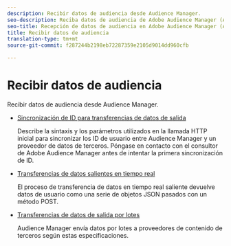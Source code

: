 ```yaml
---
description: Recibir datos de audiencia desde Audience Manager.
seo-description: Reciba datos de audiencia de Adobe Audience Manager (AAM).
seo-title: Recepción de datos de audiencia en Adobe Audience Manager (AAM)
title: Recibir datos de audiencia
translation-type: tm+mt
source-git-commit: f287244b2198eb72287359e2105d9014dd960cfb

---
```



# Recibir datos de audiencia

Recibir datos de audiencia desde Audience Manager.

* [Sincronización de ID para transferencias de datos de salida](id-sync-outbound.md)

   Describe la sintaxis y los parámetros utilizados en la llamada HTTP inicial para sincronizar los ID de usuario entre Audience Manager y un proveedor de datos de terceros. Póngase en contacto con el consultor de Adobe Audience Manager antes de intentar la primera sincronización de ID.

* [Transferencias de datos salientes en tiempo real](real-time-outbound-transfers/real-time-outbound-transfers.md)

   El proceso de transferencia de datos en tiempo real saliente devuelve datos de usuario como una serie de objetos JSON pasados con un método POST.

* [Transferencias de datos de salida por lotes](batch-outbound-transfers/batch-outbound-overview.md)

   Audience Manager envía datos por lotes a proveedores de contenido de terceros según estas especificaciones.
